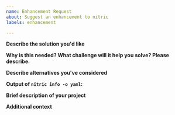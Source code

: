 ```yaml
---
name: Enhancement Request
about: Suggest an enhancement to nitric
labels: enhancement

---
```


**Describe the solution you'd like**
<!--
A clear and concise description of what you want to be added.
-->

**Why is this needed? What challenge will it help you solve? Please describe.**
<!--
A clear and concise description of what the problem is. Ex. I'm always frustrated when [...]
-->

**Describe alternatives you've considered**
<!--
A clear and concise description of any alternative solutions or features you've considered.
-->

**Output of `nitric info -o yaml`:**

<!--
(paste your output here)
-->

**Brief description of your project**
<!--
What are you building with Nitric?
-->

**Additional context**
<!--
Add any other context or screenshots about the feature request here.
-->
